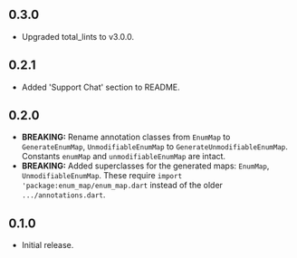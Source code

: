 ## 0.3.0

* Upgraded total_lints to v3.0.0.

## 0.2.1

* Added 'Support Chat' section to README.

## 0.2.0

* **BREAKING:** Rename annotation classes from `EnumMap` to `GenerateEnumMap`, `UnmodifiableEnumMap`
  to `GenerateUnmodifiableEnumMap`. Constants `enumMap` and `unmodifiableEnumMap` are intact.
* **BREAKING:** Added superclasses for the generated maps: `EnumMap`, `UnmodifiableEnumMap`.
  These require `import 'package:enum_map/enum_map.dart`
  instead of the older `.../annotations.dart`.

## 0.1.0

* Initial release.
